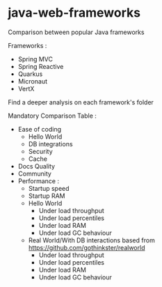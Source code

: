 # java-web-frameworks
Comparison between popular Java frameworks

Frameworks : 
- Spring MVC
- Spring Reactive
- Quarkus
- Micronaut
- VertX

Find a deeper analysis on each framework's folder

Mandatory Comparison Table : 
- Ease of coding
  - Hello World
  - DB integrations
  - Security
  - Cache
- Docs Quality
- Community 
- Performance : 
  - Startup speed
  - Startup RAM
  - Hello World
    - Under load throughput 
    - Under load percentiles
    - Under load RAM
    - Under load GC behaviour 
  - Real World/With DB interactions based from https://github.com/gothinkster/realworld
    - Under load throughput 
    - Under load percentiles
    - Under load RAM
    - Under load GC behaviour 
